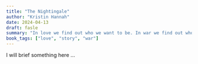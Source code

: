 ```yaml
---
title: "The Nightingale"
author: "Kristin Hannah"
date: 2024-04-13
draft: fasle
summary: "In love we find out who we want to be. In war we find out who we are."
book_tags: ["love", "story", "war"]
---
```

I will brief something here ... 